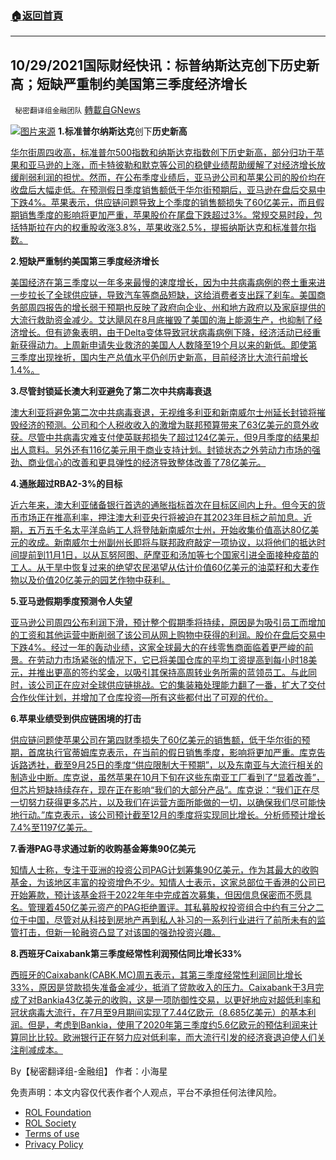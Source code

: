 ###  [:house:返回首頁](https://github.com/ourhimalayas/txt)
---


## 10/29/2021国际财经快讯：标普纳斯达克创下历史新高；短缺严重制约美国第三季度经济增长
` 秘密翻译组金融团队` [轉載自GNews](https://gnews.org/zh-hans/1626176/)

![](https://assets.gnews.org/wp-content/uploads/2021/10/图片1-97.png)[图片来源](https://www.reuters.com/)
**1.标准普尔纳斯达克**创下**历史新高**

[华尔街周四收高，标准普尔500指数和纳斯达克指数创下历史新高，部分归功于苹果和亚马逊的上涨，而卡特彼勒和默克等公司的稳健业绩帮助缓解了对经济增长放缓削弱利润的担忧。然而，在公布季度业绩后，亚马逊公司和苹果公司的股价均在收盘后大幅走低。在预测假日季度销售额低于华尔街预期后，亚马逊在盘后交易中下跌4%。苹果表示，供应链问题导致上个季度的销售额损失了60亿美元，而且假期销售季度的影响将更加严重，苹果股价在尾盘下跌超过3%。常规交易时段，包括特斯拉在内的权重股收涨3.8%，苹果收涨2.5%，提振纳斯达克和标准普尔指数。](https://www.oann.com/futures-rise-on-positive-earnings-gdp-data-awaited/)

**2.短缺严重制约美国第三季度经济增长**

[美国经济在第三季度以一年多来最慢的速度增长，因为中共病毒病例的卷土重来进一步拉长了全球供应链，导致汽车等商品短缺，这给消费者支出踩了刹车。美国商务部周四报告的增长弱于预期也反映了政府向企业、州和地方政府以及家庭提供的大流行救助资金减少。艾达飓风在8月底摧毁了美国的海上能源生产，也抑制了经济增长。但有迹象表明，由于Delta变体导致冠状病毒病例下降，经济活动已经重新获得动力。上周新申请失业救济的美国人人数降至19个月以来的新低。即使第三季度出现挫折，国内生产总值水平仍创历史新高，目前经济比大流行前增长1.4%。](https://www.oann.com/delta-variant-likely-slammed-brakes-on-u-s-economic-growth-in-third-quarter/)

**3.尽管封锁延长澳大利亚避免了第二次****中共病毒****衰退**

[澳大利亚将避免第二次中共病毒衰退，无视维多利亚和新南威尔士州延长封锁将摧毁经济的预测。公司和个人税收收入的激增为联邦预算带来了63亿美元的意外收获。尽管中共病毒灾难支付使英联邦损失了超过124亿美元，但9月季度的结果却出人意料。另外还有116亿美元用于商业支持计划。封锁状态之外劳动力市场的强劲、商业信心的改善和更具弹性的经济导致整体改善了78亿美元。](https://www.skynews.com.au/business/finance/australia-avoids-second-covid19-recession-despite-extended-lockdowns/video/6faaf4338724442c544bead4f6bdb568)

**4.通胀超过RBA2-3%的目标**

[近六年来，澳大利亚储备银行首选的通胀指标首次在目标区间内上升。但今天的货币市场正在推高利率，押注澳大利亚央行将被迫在其2023年目标之前加息。近期，五万五千名太平洋岛屿工人将登陆新南威尔士州，开始收集价值高达80亿美元的收成。新南威尔士州副州长即将与联邦政府敲定一项协议，以将他们的抵达时间提前到11月1日，以从瓦努阿图、萨摩亚和汤加等七个国家引进全面接种疫苗的工人。从干旱中恢复过来的绝望农民渴望从估计价值60亿美元的油菜籽和大麦作物以及价值20亿美元的园艺作物中获利。](https://www.skynews.com.au/business/finance/inflation-breaches-rba-23-per-cent-target/video/71fc56b3ba1fa590533b2d1fda643f37)

**5.亚马逊假期季度预测令人失望**

[亚马逊公司周四公布利润下滑，预计整个假期季将持续，原因是为吸引员工而增加的工资和其他运营中断削弱了该公司从网上购物中获得的利润。股价在盘后交易中下跌4%。经过一年的轰动业绩，这家全球最大的在线零售商面临着更严峻的前景。在劳动力市场紧张的情况下，它已将美国仓库的平均工资提高到每小时18美元，并推出更高的签约奖金，以吸引其保持高周转业务所需的蓝领员工。与此同时，该公司正在应对全球供应链挑战。它的集装箱处理能力翻了一番，扩大了交付合作伙伴计划，并增加了仓库投资—所有这些都付出了可观的代价。](https://www.reuters.com/technology/amazons-holiday-quarter-forecast-disappoints-labor-supply-issues-mount-2021-10-28/)

**6.苹果业绩受到供应链困境的打击**

[供应链问题使苹果公司在第四财季损失了60亿美元的销售额，低于华尔街的预期，首席执行官蒂姆库克表示，在当前的假日销售季度，影响将更加严重。库克告诉路透社，截至9月25日的季度“供应限制大于预期”，以及东南亚与大流行相关的制造业中断。库克说，虽然苹果在10月下旬在这些东南亚工厂看到了“显着改善”，但芯片短缺持续存在，现在正在影响“我们的大部分产品”。库克说：“我们正在尽一切努力获得更多芯片，以及我们在运营方面所能做的一切，以确保我们尽可能快地行动。”库克表示，该公司预计截至12月的季度将实现同比增长。分析师预计增长7.4%至1197亿美元。](https://www.reuters.com/technology/apple-results-hit-by-supply-chain-woes-cook-says-holiday-quarter-impact-will-be-2021-10-28/)

**7.香港PAG寻求通过新的收购基金筹集90亿美元**

[知情人士称，专注于亚洲的投资公司PAG计划筹集90亿美元，作为其最大的收购基金，为该地区丰富的投资增色不少。知情人士表示，这家总部位于香港的公司已开始筹款，预计该基金将于2022年年中完成首次募集，但因信息保密而不愿具名。管理着450亿美元资产的PAG拒绝置评。其私募股权投资组合中约有三分之二位于中国，尽管对​​从科技到房地产再到私人补习的一系列行业进行了前所未有的监管打击，但新一轮融资凸显了对该国的强劲投资兴趣。](https://www.reuters.com/business/exclusive-hong-kongs-pag-seeking-raise-9-bln-with-new-buyout-fund-sources-2021-10-29/)

**8.西班牙Caixabank第三季度经常性利润预估同比增长33%**

[西班牙的Caixabank(CABK.MC)周五表示，其第三季度经常性利润同比增长33%，原因是贷款损失准备金减少，抵消了贷款收入的压力。Caixabank于3月完成了对Bankia43亿美元的收购，这是一项防御性交易，以更好地应对超低利率和冠状病毒大流行，在7月至9月期间实现了7.44亿欧元（8.685亿美元）的基本利润。但是，考虑到Bankia，使用了2020年第三季度约5.6亿欧元的预估利润来计算同比比较。欧洲银行正在努力应对低利率，而大流行引发的经济衰退迫使人们关注削减成本。](https://www.reuters.com/business/spains-caixabank-q3-recurrent-profit-pro-forma-rises-33-yy-lower-provisions-2021-10-29/)

By【秘密翻译组-金融组】
作者：小海星

 

免责声明：本文内容仅代表作者个人观点，平台不承担任何法律风险。

- [ROL Foundation](https://rolfoundation.org/)
- [ROL Society](https://rolsociety.org/)
- [Terms of use](https://gnews.org/terms-of-use-3/)
- [Privacy Policy](https://gnews.org/privacy-policy/)
